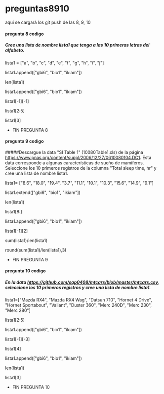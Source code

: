 # preguntas8910
aqui se cargará los git push de las 8, 9, 10

#### pregunta 8 codigo


##### Cree una lista de nombre lista1 que tenga a las 10 primeras letras del alfabeto.
lista1 = ["a", "b", "c", "d", "e", "f", "g", "h", "i", "j"]

lista1.append(["gbi6", "bio1", "ikiam"])

len(lista1)

lista1.append(["gbi6", "bio1", "ikiam"])

lista1[-1][-1]

lista1[2:5]

lista1[3]

- FIN PREGUNTA 8


#### pregunta 9 codigo

#####Descargue la data "SI Table 1" (10080Table1.xls) de la página https://www.pnas.org/content/suppl/2006/12/27/0610080104.DC1. Esta data corresponde a algunas características de sueño de mamíferos. Seleccione los 10 primeros registros de la columna "Total sleep time, hr" y cree una lista de nombre lista1.


lista1= ["8.6", "18.0", "19.4", "3.7", "11.1", "10.1", "10.3", "15.6", "14.9", "9.1"]

lista1.extend(["gbi6", "bio1", "ikiam"])

len(lista1)

lista1[8:]

lista1.append(["gbi6", "bio1", "ikiam"])

lista1[-1][2]

sum(lista1)/len(lista1)

round(sum(lista1)/len(lista1),3)

- FIN PREGUNTA 9


#### pregunta 10 codigo

##### En la data https://github.com/sap0408/mtcars/blob/master/mtcars.csv, seleccione los 10 primeros registros y cree una lista de nombre lista1.


lista1=["Mazda RX4", "Mazda RX4 Wag", "Datsun 710", "Hornet 4 Drive", "Hornet Sportabout", "Valiant", "Duster 360", "Merc 240D", "Merc 230", "Merc 280"]

lista1[2:5]

lista1.append(["gbi6", "bio1", "ikiam"])

lista1[-1][-3]

lista1[4]

lista1.append(["gbi6", "bio1", "ikiam"])

len(lista1)

lista1[3]
​

- FIN PREGUNTA 10
